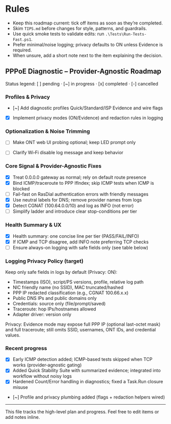 # Rules
- Keep this roadmap current: tick off items as soon as they’re completed.
- Skim `TIPS.md` before changes for style, patterns, and guardrails.
- Use quick smoke tests to validate edits: run `.\Tests\Run-Tests-Fast.ps1`.
- Prefer minimal/noise logging; privacy defaults to ON unless Evidence is required.
- When unsure, add a short note next to the item explaining the decision.

## PPPoE Diagnostic – Provider-Agnostic Roadmap

Status legend: [ ] pending · [~] in progress · [x] completed · [-] cancelled

### Profiles & Privacy
- [~] Add diagnostic profiles Quick/Standard/ISP Evidence and wire flags
- [x] Implement privacy modes (ON/Evidence) and redaction rules in logging

### Optionalization & Noise Trimming
- [ ] Make ONT web UI probing optional; keep LED prompt only
- [ ] Clarify Wi‑Fi disable log message and keep behavior


### Core Signal & Provider-Agnostic Fixes
- [x] Treat 0.0.0.0 gateway as normal; rely on default route presence
- [x] Bind ICMP/traceroute to PPP IfIndex; skip ICMP tests when ICMP is blocked
- [ ] Fail-fast on RasDial authentication errors with friendly messages
- [x] Use neutral labels for DNS; remove provider names from logs
- [x] Detect CGNAT (100.64.0.0/10) and log as INFO (not error)
- [ ] Simplify ladder and introduce clear stop-conditions per tier

### Health Summary & UX
- [x] Health summary: one concise line per tier (PASS/FAIL/INFO)
- [x] If ICMP and TCP disagree, add INFO note preferring TCP checks
- [ ] Ensure always-on logging with safe fields only (see table below)

### Logging Privacy Policy (target)
Keep only safe fields in logs by default (Privacy: ON):
- Timestamps (ISO), script/PS versions, profile, relative log path
- NIC friendly name (no SSID), MAC truncated/hashed
- PPP IP redacted classification (e.g., CGNAT 100.66.x.x)
- Public DNS IPs and public domains only
- Credentials: source only (file/prompt/saved)
- Traceroute: hop IPs/hostnames allowed
- Adapter driver: version only

Privacy: Evidence mode may expose full PPP IP (optional last-octet mask) and full traceroute; still omits SSID, usernames, ONT IDs, and credential values.

### Recent progress
- [x] Early ICMP detection added; ICMP-based tests skipped when TCP works (provider‑agnostic gating)
- [x] Added Quick Stability Suite with summarized evidence; integrated into workflow without noisy logs
- [x] Hardened Count/Error handling in diagnostics; fixed a Task.Run closure misuse
- [~] Profile and privacy plumbing added (flags + redaction helpers wired)

---

This file tracks the high-level plan and progress. Feel free to edit items or add notes inline.


